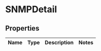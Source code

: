 # SNMPDetail

## Properties
Name | Type | Description | Notes
------------ | ------------- | ------------- | -------------
